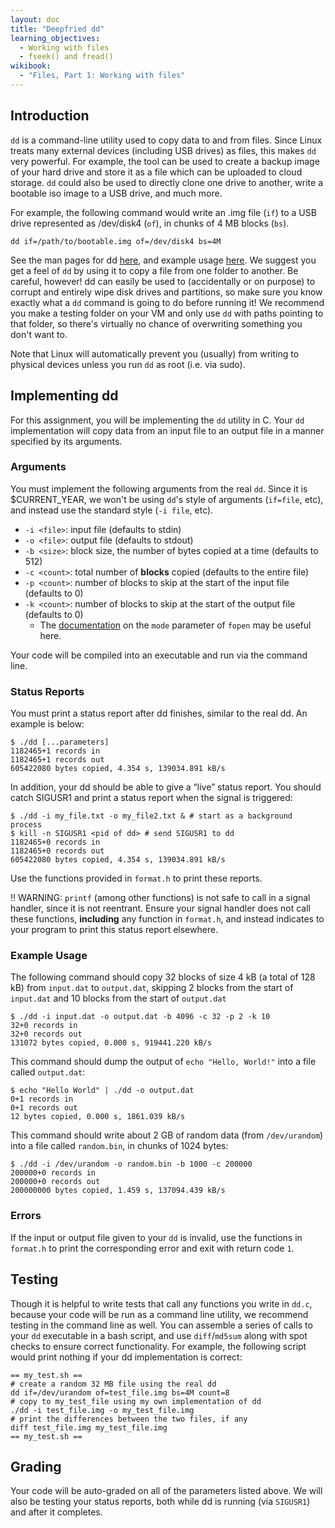 ```yaml
---
layout: doc
title: "Deepfried dd"
learning_objectives:
  - Working with files
  - fseek() and fread()
wikibook:
  - "Files, Part 1: Working with files"
---
```


## Introduction

`dd` is a command-line utility used to copy data to and from files. Since Linux treats many external devices (including USB drives) as files, this makes `dd` very powerful. For example, the tool can be used to create a backup image of your hard drive and store it as a file which can be uploaded to cloud storage. `dd` could also be used to directly clone one drive to another, write a bootable iso image to a USB drive, and much more. 

For example, the following command would write an .img file (`if`) to a USB drive represented as /dev/disk4 (`of`), in chunks of 4 MB blocks (`bs`).

```
dd if=/path/to/bootable.img of=/dev/disk4 bs=4M
```

See the man pages for dd [here](http://man7.org/linux/man-pages/man1/dd.1.html), and example usage [here](https://linoxide.com/linux-command/linux-dd-command-create-1gb-file/). We suggest you get a feel of `dd` by using it to copy a file from one folder to another. Be careful, however! dd can easily be used to (accidentally or on purpose) to corrupt and entirely wipe disk drives and partitions, so make sure you know exactly what a `dd` command is going to do before running it! We recommend you make a testing folder on your VM and only use `dd` with paths pointing to that folder, so there's virtually no chance of overwriting something you don't want to.

Note that Linux will automatically prevent you (usually) from writing to physical devices unless you run `dd` as root (i.e. via sudo).

## Implementing dd
For this assignment, you will be implementing the `dd` utility in C. Your `dd` implementation will copy data from an input file to an output file in a manner specified by its arguments.

### Arguments

You must implement the following arguments from the real `dd`. Since it is $CURRENT_YEAR, we won't be using `dd`'s style of arguments (`if=file`, etc), and instead use the standard style (`-i file`, etc).

* `-i <file>`: input file (defaults to stdin)
* `-o <file>`: output file (defaults to stdout)
* `-b <size>`: block size, the number of bytes copied at a time (defaults to 512)
* `-c <count>`: total number of **blocks** copied (defaults to the entire file)
* `-p <count>`: number of blocks to skip at the start of the input file (defaults to 0)
* `-k <count>`: number of blocks to skip at the start of the output file (defaults to 0)
  * The [documentation](https://pubs.opengroup.org/onlinepubs/009695399/functions/fopen.html) on the `mode` parameter of `fopen` may be useful here.

Your code will be compiled into an executable and run via the command line.

### Status Reports

You must print a status report after dd finishes, similar to the real dd. An example is below:
```
$ ./dd [...parameters]
1182465+1 records in
1182465+1 records out
605422080 bytes copied, 4.354 s, 139034.891 kB/s
```

In addition, your dd should be able to give a “live” status report. You should catch SIGUSR1 and print a status report when the signal is triggered:

```
$ ./dd -i my_file.txt -o my_file2.txt & # start as a background process
$ kill -n SIGUSR1 <pid of dd> # send SIGUSR1 to dd
1182465+0 records in
1182465+0 records out
605422080 bytes copied, 4.354 s, 139034.891 kB/s
```

Use the functions provided in `format.h` to print these reports.

:bangbang: WARNING: `printf` (among other functions) is not safe to call in a signal handler, since it is not reentrant. Ensure your signal handler does not call these functions, **including** any function in `format.h`, and instead indicates to your program to print this status report elsewhere.

### Example Usage

The following command should copy 32 blocks of size 4 kB  (a total of 128 kB) from `input.dat` to `output.dat`, skipping 2 blocks from the start of `input.dat` and 10 blocks from the start of `output.dat`

```
$ ./dd -i input.dat -o output.dat -b 4096 -c 32 -p 2 -k 10
32+0 records in
32+0 records out
131072 bytes copied, 0.000 s, 919441.220 kB/s
```

This command should dump the output of `echo "Hello, World!"` into a file called `output.dat`:

```
$ echo "Hello World" | ./dd -o output.dat
0+1 records in
0+1 records out
12 bytes copied, 0.000 s, 1861.039 kB/s
```

This command should write about 2 GB of random data (from `/dev/urandom`) into a file called `random.bin`, in chunks of 1024 bytes:

```
$ ./dd -i /dev/urandom -o random.bin -b 1000 -c 200000
200000+0 records in
200000+0 records out
200000000 bytes copied, 1.459 s, 137094.439 kB/s
```

### Errors

If the input or output file given to your `dd` is invalid, use the functions in `format.h` to print the corresponding error and exit with return code `1`.

## Testing
Though it is helpful to write tests that call any functions you write in `dd.c`, because your code will be run as a command line utility, we recommend testing in the command line as well. You can assemble a series of calls to your `dd`  executable in a bash script, and use `diff`/`md5sum` along with spot checks to ensure correct functionality. For example, the following script would print nothing if your dd implementation is correct:

```
== my_test.sh ==
# create a random 32 MB file using the real dd
dd if=/dev/urandom of=test_file.img bs=4M count=8
# copy to my_test_file using my own implementation of dd
./dd -i test_file.img -o my_test_file.img
# print the differences between the two files, if any
diff test_file.img my_test_file.img
== my_test.sh ==
```

## Grading
Your code will be auto-graded on all of the parameters listed above. We will also be testing your status reports, both while dd is running (via `SIGUSR1`) and after it completes.
